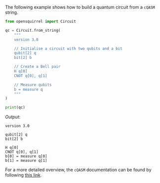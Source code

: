 The following example shows how to build a quantum circuit from a `cQASM` string.

```python
from opensquirrel import Circuit

qc = Circuit.from_string(
    """
    version 3.0

    // Initialise a circuit with two qubits and a bit
    qubit[2] q
    bit[2] b

    // Create a Bell pair
    H q[0]
    CNOT q[0], q[1]

    // Measure qubits
    b = measure q
    """
)

print(qc)
```
_Output_:

    version 3.0

    qubit[2] q
    bit[2] b

    H q[0]
    CNOT q[0], q[1]
    b[0] = measure q[0]
    b[1] = measure q[1]


For a more detailed overview, the `cQASM` documentation can be found by following [this link](https://qutech-delft.github.io/cQASM-spec).
